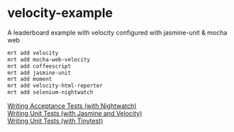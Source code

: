 velocity-example
================

A leaderboard example with velocity configured with jasmine-unit &amp; mocha web



````sh
mrt add velocity
mrt add mocha-web-velocity
mrt add coffeescript
mrt add jasmine-unit
mrt add moment
mrt add velocity-html-reporter
mrt add selenium-nightwatch
````

[Writing Acceptance Tests (with Nightwatch)](https://github.com/awatson1978/meteor-cookbook/blob/master/cookbook/writing.acceptance.test.md)  
[Writing Unit Tests (with Jasmine and Velocity)](https://github.com/awatson1978/meteor-cookbook/blob/master/cookbook/writing.unit.tests.with.jasmine.md)  
[Writing Unit Tests (with Tinytest)](https://github.com/awatson1978/meteor-cookbook/blob/master/cookbook/writing.unit.tests.md)  

